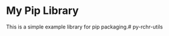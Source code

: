 # My Pip Library

This is a simple example library for pip packaging.#   p y - r c h r - u t i l s  
 